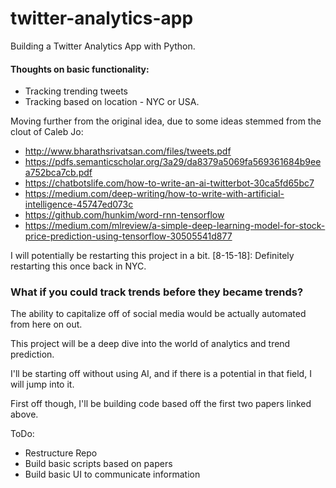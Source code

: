# twitter-analytics-app
Building a Twitter Analytics App with Python. 

#### Thoughts on basic functionality:
- Tracking trending tweets
- Tracking based on location - NYC or USA. 


Moving further from the original idea, due to some ideas stemmed from the clout of Caleb Jo:
- http://www.bharathsrivatsan.com/files/tweets.pdf
- https://pdfs.semanticscholar.org/3a29/da8379a5069fa569361684b9eea752bca7cb.pdf
- https://chatbotslife.com/how-to-write-an-ai-twitterbot-30ca5fd65bc7
- https://medium.com/deep-writing/how-to-write-with-artificial-intelligence-45747ed073c
- https://github.com/hunkim/word-rnn-tensorflow
- https://medium.com/mlreview/a-simple-deep-learning-model-for-stock-price-prediction-using-tensorflow-30505541d877

I will potentially be restarting this project in a bit. \[8-15-18]: Definitely restarting this once back in NYC. 

### What if you could track trends before they became trends? 
The ability to capitalize off of social media would be actually automated from here on out. 

This project will be a deep dive into the world of analytics and trend prediction. 

I'll be starting off without using AI, and if there is a potential in that field, I will jump into it.

First off though, I'll be building code based off the first two papers linked above. 

ToDo:
- Restructure Repo
- Build basic scripts based on papers
- Build basic UI to communicate information 
